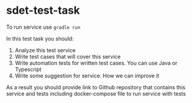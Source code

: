 # sdet-test-task

To run service use `gradle run`

In this test task you should:

1. Analyze this test service
2. Write test cases that will cover this service
3. Write automation tests for written test cases. You can use Java or Typescript
4. Write some suggestion for service. How we can improve it

As a result you should provide link to Github repository that contains 
this service and tests including docker-compose file to run service with tests
